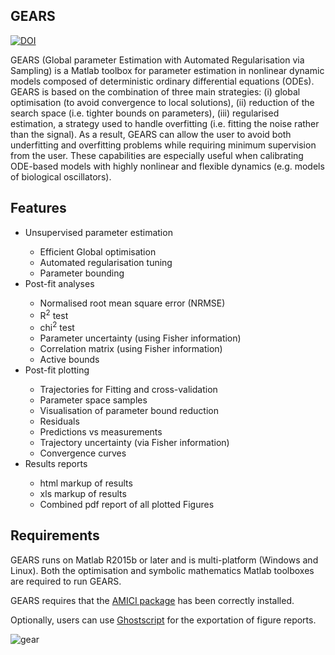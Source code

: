 ## GEARS

<a href="https://doi.org/10.5281/zenodo.1420464"><img src="https://zenodo.org/badge/DOI/10.5281/zenodo.1420464.svg" alt="DOI"></a>

GEARS (Global parameter Estimation with Automated Regularisation via Sampling) is a Matlab toolbox for parameter estimation in nonlinear dynamic models composed of deterministic ordinary differential equations (ODEs). GEARS is based on the combination of three main strategies: 
(i) global optimisation (to avoid convergence to local solutions), 
(ii) reduction of the search space (i.e. tighter bounds on parameters), 
(iii) regularised estimation, a strategy used to handle overfitting (i.e. fitting the noise rather than the signal). 
As a result, GEARS can allow the user to avoid both underfitting and overfitting problems while requiring minimum supervision from the user. These capabilities are especially useful when calibrating ODE-based models with highly nonlinear and flexible dynamics (e.g. models of biological oscillators).

## Features

<ul>
<li>Unsupervised parameter estimation </li>
<ul>
<li>Efficient Global optimisation</li>
<li>Automated regularisation tuning</li>
<li>Parameter bounding</li>
</ul>
<li>Post-fit analyses</li>
<ul>
<li>Normalised root mean square error (NRMSE)</li>
<li>R<sup>2</sup> test</li>
<li>chi<sup>2</sup> test</li>
<li>Parameter uncertainty (using Fisher information)</li>
<li>Correlation matrix (using Fisher information)</li>
<li>Active bounds</li>
</ul>
<li>Post-fit plotting</li>
<ul>
<li>Trajectories for Fitting and cross-validation</li>
<li>Parameter space samples</li>
<li>Visualisation of parameter bound reduction</li>
<li>Residuals</li>
<li>Predictions vs measurements</li>
<li>Trajectory uncertainty (via Fisher information)</li>
<li>Convergence curves</li>
</ul>
<li>Results reports</li>
<ul>
<li>html markup of results</li>
<li>xls markup of results</li>
<li>Combined pdf report of all plotted Figures</li>
</ul>
</ul>

## Requirements

<p> GEARS runs on Matlab R2015b or later and is multi-platform (Windows and Linux). Both the optimisation and symbolic mathematics Matlab toolboxes are required to run GEARS. </p>

<p>GEARS requires that the <a href="http://icb-dcm.github.io/AMICI/">AMICI package</a> has been correctly installed.</p>

<p>Optionally, users can use <a href="https://www.ghostscript.com">Ghostscript</a> for the exportation of figure reports.</p>

![gear](https://user-images.githubusercontent.com/118581887/204173806-4ae4850a-209d-4ec2-8225-60bc6792c381.png)




